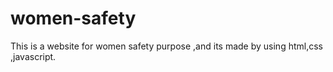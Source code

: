 # women-safety
This is a website for women safety purpose ,and its made by using html,css ,javascript.
